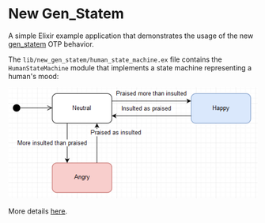# New Gen_Statem

A simple Elixir example application that demonstrates the usage of the new [gen_statem](http://erlang.org/doc/man/gen_statem.html) OTP behavior.

The `lib/new_gen_statem/human_state_machine.ex` file contains the `HumanStateMachine` module that implements a state machine representing a human's mood:

![human state machine](https://github.com/MissaouiChedy/new_gen_statem/raw/master/human_state_machine.PNG)

More details [here](http://blog.techdominator.com/article/implementing-state-machine-elixir.html).



